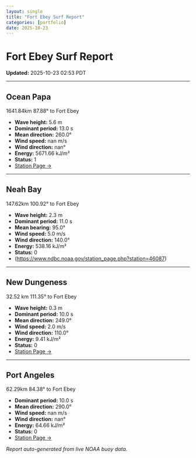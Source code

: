 ```yaml
---
layout: single
title: "Fort Ebey Surf Report"
categories: [portfolio]
date: 2025-10-23
---
```


# Fort Ebey Surf Report
**Updated:** 2025-10-23 02:53 PDT

---

## Ocean Papa 
1641.84km 87.88° to Fort Ebey
- **Wave height:** 5.6 m  
- **Dominant period:** 13.0 s  
- **Mean direction:** 260.0°  
- **Wind speed:** nan m/s  
- **Wind direction:** nan°  
- **Energy:** 5671.66 kJ/m²  
- **Status:** 1  
- [Station Page →](https://www.ndbc.noaa.gov/station_page.php?station=46246)

---

## Neah Bay 
147.62km 100.92° to Fort Ebey

- **Wave height:** 2.3 m  
- **Dominant period:** 11.0 s  
- **Mean bearing:** 95.0°  
- **Wind speed:** 5.0 m/s  
- **Wind direction:** 140.0°  
- **Energy:** 538.16 kJ/m²  
- **Status:** 0  
- (https://www.ndbc.noaa.gov/station_page.php?station=46087)

---

## New Dungeness 
32.52 km 111.35° to Fort Ebey 

- **Wave height:** 0.3 m  
- **Dominant period:** 10.0 s  
- **Mean direction:** 249.0°  
- **Wind speed:** 2.0 m/s  
- **Wind direction:** 110.0°  
- **Energy:** 9.41 kJ/m²  
- **Status:** 0  
- [Station Page →](https://www.ndbc.noaa.gov/station_page.php?station=46088)

---

## Port Angeles 
62.29km 84.38° to Fort Ebey 
- **Dominant period:** 10.0 s  
- **Mean direction:** 290.0°  
- **Wind speed:** nan m/s  
- **Wind direction:** nan°  
- **Energy:** 64.66 kJ/m²  
- **Status:** 0  
- [Station Page →](https://www.ndbc.noaa.gov/station_page.php?station=46267)

*Report auto-generated from live NOAA buoy data.*

